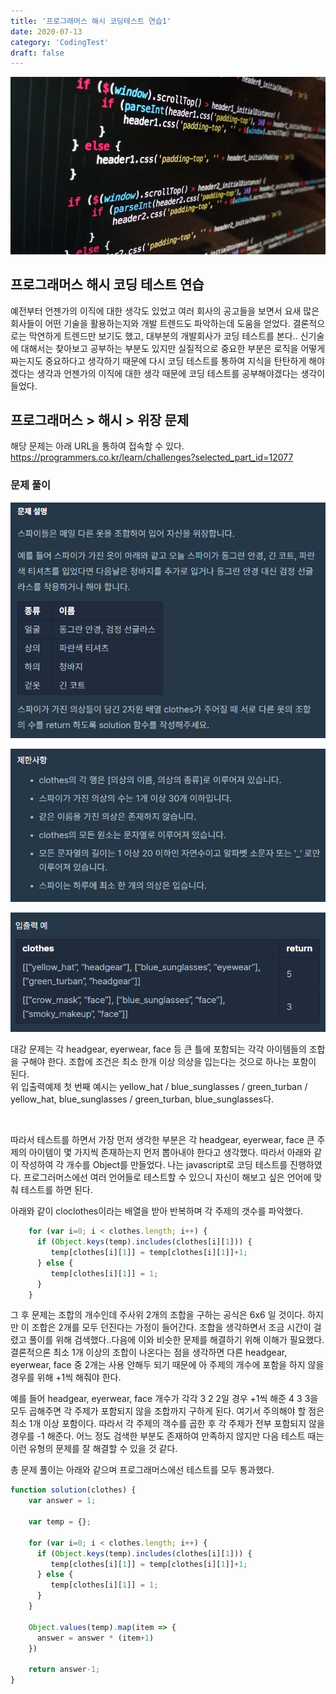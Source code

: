 ```yaml
---
title: '프로그래머스 해시 코딩테스트 연습1'
date: 2020-07-13
category: 'CodingTest'
draft: false
---
```


![](./images/banner/coding.jpeg)

## 프로그래머스 해시 코딩 테스트 연습
예전부터 언젠가의 이직에 대한 생각도 있었고 여러 회사의 공고들을 보면서 요새 많은 회사들이 어떤
기술을 활용하는지와 개발 트렌드도 파악하는데 도움을 얻었다.
결론적으로는 막연하게 트렌드만 보기도 했고, 대부분의 개발회사가 코딩 테스트를 본다..
신기술에 대해서는 찾아보고 공부하는 부분도 있지만 실질적으로 중요한 부분은 로직을 어떻게
짜는지도 중요하다고 생각하기 때문에 다시 코딩 테스트를 통하여 지식을 탄탄하게 해야겠다는 생각과
언젠가의 이직에 대한 생각 때문에 코딩 테스트를 공부해야겠다는 생각이 들었다.

## 프로그래머스 > 해시 > 위장 문제
해당 문제는 아래 URL을 통하여 접속할 수 있다.
<br />
https://programmers.co.kr/learn/challenges?selected_part_id=12077

### 문제 풀이

![](./images/coding_test/hash_1_1.png)

![](./images/coding_test/hash_1_2.png)

![](./images/coding_test/hash_1_3.png)

대강 문제는 각 headgear, eyerwear, face 등 큰 틀에 포함되는 각각 아이템들의 조합을 구해야 한다.
조합에 조건은 최소 한개 이상 의상을 입는다는 것으로 하나는 포함이 된다. 
<br />
위 입출력예제 첫 번째 예시는 yellow_hat / blue_sunglasses / green_turban / yellow_hat, blue_sunglasses / green_turban, blue_sunglasses다.

<br />

따라서 테스트를 하면서 가장 먼저 생각한 부분은 각 headgear, eyerwear, face 큰 주제의 아이템이 몇 가지씩 존재하는지 먼저 뽑아내야 한다고 생각했다. 따라서 아래와 같이 작성하여 각 개수를 Object를 만들었다.
나는 javascript로 코딩 테스트를 진행하였다. 프로그러머스에선 여러 언어들로 테스트할 수 있으니 자신이 해보고 싶은
언어에 맞춰 테스트를 하면 된다.

아래와 같이 cloclothes이라는 배열을 받아 반복하며 각 주제의 갯수를 파악했다.
```js
    for (var i=0; i < clothes.length; i++) {
      if (Object.keys(temp).includes(clothes[i][1])) {
         temp[clothes[i][1]] = temp[clothes[i][1]]+1;
      } else {
         temp[clothes[i][1]] = 1;
      }
    }
```

그 후 문제는 조합의 개수인데 주사위 2개의 조합을 구하는 공식은 6x6 일 것이다. 하지만 이 조합은 2개를 모두 던진다는 가정이 들어간다. 조합을 생각하면서 조금 시간이 걸렸고 풀이를 위해 검색했다..다음에 이와 비슷한 문제를 해결하기 위해 이해가 필요했다.
결론적으론 최소 1개 이상의 조합이 나온다는 점을 생각하면 다른 headgear, eyerwear, face 중 2개는 사용 안해두 되기
때문에 아 주제의 개수에 포함을 하지 않을 경우를 위해 +1씩 해줘야 한다.

예를 들어 headgear, eyerwear, face 개수가 각각 3 2 2일 경우 +1씩 해준 4 3 3을 모두 곱해주면 각 주제가 포함되지 않을 조합까지 구하게 된다. 여기서 주의해야 할 점은 최소 1개 이상 포함이다.
따라서 각 주제의 객수를 곱한 후 각 주제가 전부 포함되지 않을 경우를 -1 해준다. 어느 정도 검색한 부분도 존재하여 만족하지 않지만 다음 테스트 때는 이런 유형의 문제를 잘 해결할 수 있을 것 같다.

총 문제 풀이는 아래와 같으며 프로그래머스에선 테스트를 모두 통과했다.

```js
function solution(clothes) {
    var answer = 1;

    var temp = {};

    for (var i=0; i < clothes.length; i++) {
      if (Object.keys(temp).includes(clothes[i][1])) {
         temp[clothes[i][1]] = temp[clothes[i][1]]+1;
      } else {
         temp[clothes[i][1]] = 1;
      }
    }

    Object.values(temp).map(item => {
      answer = answer * (item+1)
    })

    return answer-1;
}
```